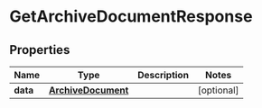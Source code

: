 

# GetArchiveDocumentResponse



## Properties

| Name | Type | Description | Notes |
|------------ | ------------- | ------------- | -------------|
|**data** | [**ArchiveDocument**](ArchiveDocument.md) |  |  [optional] |



